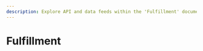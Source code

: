 ```yaml
---
description: Explore API and data feeds within the 'Fulfillment' documentation.
---
```


# Fulfillment

